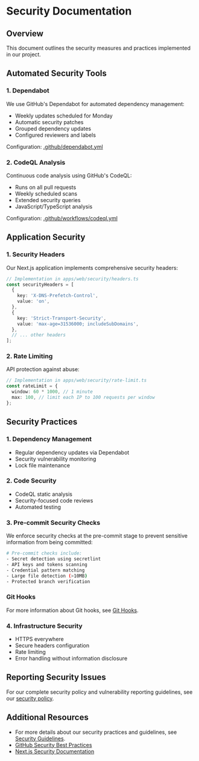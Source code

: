 # Security Documentation

## Overview

This document outlines the security measures and practices implemented in our project.

## Automated Security Tools

### 1. Dependabot

We use GitHub's Dependabot for automated dependency management:

- Weekly updates scheduled for Monday
- Automatic security patches
- Grouped dependency updates
- Configured reviewers and labels

Configuration: [.github/dependabot.yml](../../.github/dependabot.yml)

### 2. CodeQL Analysis

Continuous code analysis using GitHub's CodeQL:

- Runs on all pull requests
- Weekly scheduled scans
- Extended security queries
- JavaScript/TypeScript analysis

Configuration: [.github/workflows/codeql.yml](../../.github/workflows/codeql.yml)

## Application Security

### 1. Security Headers

Our Next.js application implements comprehensive security headers:

```typescript
// Implementation in apps/web/security/headers.ts
const securityHeaders = [
  {
    key: 'X-DNS-Prefetch-Control',
    value: 'on',
  },
  {
    key: 'Strict-Transport-Security',
    value: 'max-age=31536000; includeSubDomains',
  },
  // ... other headers
];
```

### 2. Rate Limiting

API protection against abuse:

```typescript
// Implementation in apps/web/security/rate-limit.ts
const rateLimit = {
  window: 60 * 1000, // 1 minute
  max: 100, // limit each IP to 100 requests per window
};
```

## Security Practices

### 1. Dependency Management

- Regular dependency updates via Dependabot
- Security vulnerability monitoring
- Lock file maintenance

### 2. Code Security

- CodeQL static analysis
- Security-focused code reviews
- Automated testing

### 3. Pre-commit Security Checks

We enforce security checks at the pre-commit stage to prevent sensitive information from being committed:

```bash
# Pre-commit checks include:
- Secret detection using secretlint
- API keys and tokens scanning
- Credential pattern matching
- Large file detection (>10MB)
- Protected branch verification
```

### Git Hooks

For more information about Git hooks, see [Git Hooks](../git_hooks.md).

### 4. Infrastructure Security

- HTTPS everywhere
- Secure headers configuration
- Rate limiting
- Error handling without information disclosure

## Reporting Security Issues

For our complete security policy and vulnerability reporting guidelines, see our [security policy](../quality_and_security.md).

## Additional Resources

- For more details about our security practices and guidelines, see [Security Guidelines](./security_guidelines.md).
- [GitHub Security Best Practices](https://docs.github.com/en/code-security)
- [Next.js Security Documentation](https://nextjs.org/docs/authentication)
